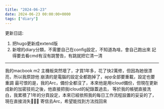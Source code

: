 ```yaml
---
title: "2024-06-23"
date: 2024-06-23 00:00:00+0000
tags: ["diary"]
---
```

更新日誌:
1. 把hugo更新成extend版
2. 新增的diary分類，不需要自己在config設定，不知道為啥，會自己跑出來
記得要去看cmd有沒有跳警告，有跳就把它清一清

--- 
我的macbook m2 主機板突然壞了，才買1年多，花了快2萬修，但因為她很漂亮，所以我原諒他
崩潰的是電腦的設定全都跑掉了，app全部要重載，設定也要重調
最可恨的是，我的Arc，備份全都沒了，本來他是用icloud備份，但現在更新成新的加密技術之後，他直接把我icloud的紀錄蓋過去，
等於我的帳號直接洗白，我累積了1年的分頁設定，本來已經依照我的每日工作流程設置的妥妥的了，現在直接消失🥲🥲🥲
寄信去Arc，希望能找到方法找回來